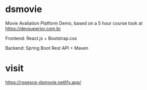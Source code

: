 # dsmovie
Movie Avaliation Platform Demo, based on a 5 hour course took at https://devsuperior.com.br

Frontend: React.js + Bootstrap.css

Backend: Spring Boot Rest API + Maven

# visit 
https://rspesce-dsmovie.netlify.app/
